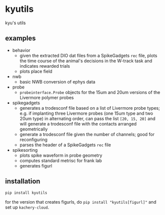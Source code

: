 # kyutils

kyu's utils

## examples
- behavior
  - given the extracted DIO dat files from a SpikeGadgets `rec` file, plots the time course of the animal's decisions in the W-track task and indicates rewarded trials
  - plots place field
- nwb
  - basic NWB conversion of ephys data
- probe
  - `probeinterface.Probe` objects for the 15um and 20um versions of the Livermore polymer probes
- spikegadgets
  - generates a trodesconf file based on a list of Livermore probe types; e.g. if implanting three Livermore probes (one 15um type and two 20um type) in alternating order, can pass the list `[20, 15, 20]` and will generate a trodesconf file with the contacts arranged geometrically
  - generate a trodesconf file given the number of channels; good for reconfiguring
  - parses the header of a SpikeGadgets `rec` file
- spikesorting
  - plots spike waveform in probe geometry
  - computes standard metrisc for frank lab
  - generates figurl

## installation
`pip install kyutils`

for the version that creates figurls, do `pip install "kyutils[figurl]"` and set up `kachery-cloud`.